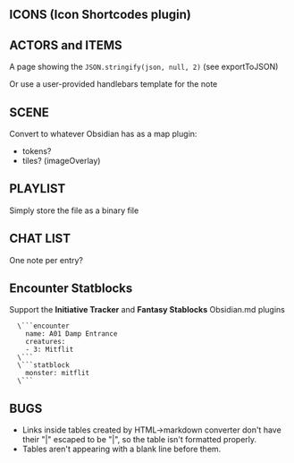 ## ICONS (Icon Shortcodes plugin)

## ACTORS and ITEMS

A page showing the `JSON.stringify(json, null, 2)` (see exportToJSON)

Or use a user-provided handlebars template for the note

## SCENE

Convert to whatever Obsidian has as a map plugin:

- tokens?
- tiles?  (imageOverlay)

## PLAYLIST

Simply store the file as a binary file

## CHAT LIST

One note per entry?

## Encounter Statblocks

Support the **Initiative Tracker** and **Fantasy Stablocks** Obsidian.md plugins

```code
  \```encounter
    name: A01 Damp Entrance
    creatures:
    - 3: Mitflit
  \```
  \```statblock
    monster: mitflit
  \```
```

## BUGS

- Links inside tables created by HTML->markdown converter don't have their "|" escaped to be "\|", so the table isn't formatted properly.
- Tables aren't appearing with a blank line before them.
